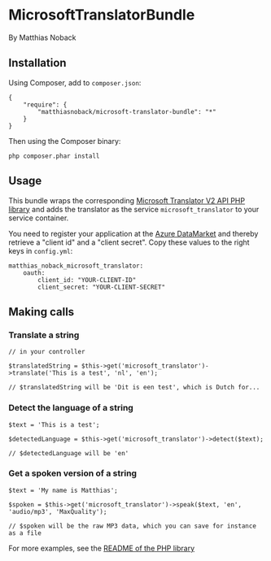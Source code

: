 # MicrosoftTranslatorBundle

By Matthias Noback

## Installation

Using Composer, add to ``composer.json``:

    {
        "require": {
            "matthiasnoback/microsoft-translator-bundle": "*"
        }
    }

Then using the Composer binary:

    php composer.phar install

## Usage

This bundle wraps the corresponding [Microsoft Translator V2 API PHP library](https://github.com/matthiasnoback/microsoft-translator)
and adds the translator as the service ``microsoft_translator`` to your service container.

You need to register your application at the [Azure DataMarket](https://datamarket.azure.com/developer/applications) and
thereby retrieve a "client id" and a "client secret". Copy these values to the right keys in ``config.yml``:

    matthias_noback_microsoft_translator:
        oauth:
            client_id: "YOUR-CLIENT-ID"
            client_secret: "YOUR-CLIENT-SECRET"

## Making calls

### Translate a string

    // in your controller

    $translatedString = $this->get('microsoft_translator')->translate('This is a test', 'nl', 'en');

    // $translatedString will be 'Dit is een test', which is Dutch for...

### Detect the language of a string

    $text = 'This is a test';

    $detectedLanguage = $this->get('microsoft_translator')->detect($text);

    // $detectedLanguage will be 'en'

### Get a spoken version of a string

    $text = 'My name is Matthias';

    $spoken = $this->get('microsoft_translator')->speak($text, 'en', 'audio/mp3', 'MaxQuality');

    // $spoken will be the raw MP3 data, which you can save for instance as a file

For more examples, see the [README of the PHP library](https://github.com/matthiasnoback/microsoft-translator/blob/master/README.md)
